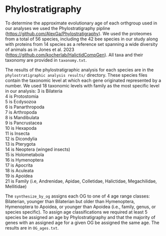 # Phylostratigraphy

To determine the approximate evolutionary age of each orthgroup used in our analyses we used the Phylostratigraphy pipline (https://github.com/AlexGa/Phylostratigraphy). We used the proteomes from a total of 56 species, including the 42 bee species in our study along with proteins from 14 species as a reference set spanning a wide diversity of animals as in Jones et al. 2023 (https://github.com/kocherlab/HalictidCompGen). All taxa and their taxonomy are provided in `taxonomy.txt`.

The results of the phylostratigraphic analysis for each species are in the `phylostratigraphic analysis results/` directory. These species files contain the taxonomic level at which each gene originated represented by a number. We used 18 taxonomic levels with family as the most specific level in our analysis:
3 is Bilateria  
4 is Protostomia  
5 is Ecdysozoa  
6 is Panarthropoda  
7 is Arthropoda  
8 is Mandibulata  
9 is Pancrustacea  
10 is Hexapoda  
11 is Insecta  
12 is Dicondylia  
13 is Pterygota  
14 is Neoptera (winged insects)  
15 is Holometabola  
16 is Hymenoptera  
17 is Apocrita  
18 is Aculeata  
19 is Apoidea  
21 is Family (i.e, Andrenidae, Apidae, Colletidae, Halictidae, Megachilidae, Mellitidae)

The `synthesize_by_og` assigns each OG to one of 4 age range classes: Bilaterian, younger than Bilaterian but older than Hymenoptera, Hymenoptera to Apoidea, or younger than Apoidea (i.e., family, genus, or species specific). To assign age classifications we required at least 5 species be assigned an age by Phylostratigraphy and that the majority of genes with an assigned age for a given OG be assigned the same age. The results are in `OG_ages.txt`.
